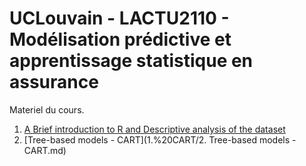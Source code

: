 # UCLouvain - LACTU2110  - Modélisation prédictive et apprentissage statistique en assurance

Materiel du cours.


1. [A Brief introduction to R and Descriptive analysis of the dataset](1.%20Introduction/1.%20Brief%20Introduction%20to%20R%20and%20Descriptive%20Analysis%20of%20the%20Dataset.md)
2. [Tree-based models - CART](1.%20CART/2. Tree-based models - CART.md)